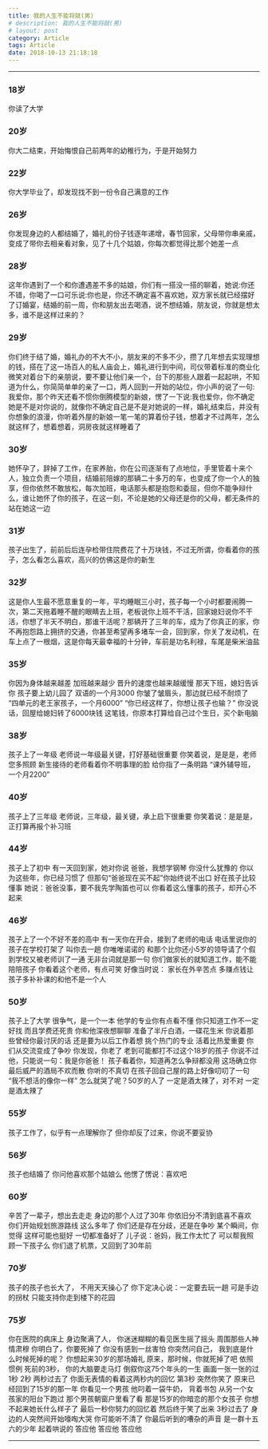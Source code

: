 ```yaml
---
title: 我的人生不能将就(男)
# description: 我的人生不能将就(男)
# layout: post
category: Article
tags: Article
date: 2018-10-13 21:18:18
---
```


-----

### 18岁
你读了大学

### 20岁
你大二结束，开始悔恨自己前两年的幼稚行为，于是开始努力

### 22岁
你大学毕业了，却发现找不到一份令自己满意的工作

### 26岁
你发现身边的人都结婚了，婚礼的份子钱逐年递增，春节回家，父母带你串亲戚，变成了带你去相亲看对象，见了十几个姑娘，你每次都觉得比那个她差一点

### 28岁
这年你遇到了一个和你遭遇差不多的姑娘，你们有一搭没一搭的聊着，她说:你还不错，你喝了一口可乐说:你也是，你还不确定喜不喜欢她，双方家长就已经摆好了订婚宴，结婚的前一周，你和朋友出去喝酒，说不想结婚，朋友说，你就是想太多，谁不是这样过来的？

### 29岁
你们终于结了婚，婚礼办的不大不小，朋友来的不多不少，攒了几年想去实现理想的钱，搭在了这一场百人的私人庙会上，婚礼进行到中间，司仪带着标准的商业化微笑对着台下的亲朋说，要不要让他们亲一个，台下的那些人跟着一起起哄，不知道为什么，你简简单单的亲了一口，两人回到一开始的站位，你小声的说了一句:我爱你，那个昨天还看不惯你倒腾模型的新娘，愣了一下说:我也爱你，你不确定她是不是对你说的，就像你不确定自己是不是对她说的一样，婚礼结束后，并没有你想象的浪漫，你听着外屋的新娘一笔一笔的算着份子钱，想着才不过两年，怎么就这样了，想着想着，洞房夜就这样睡着了

### 30岁
她怀孕了，辞掉了工作，在家养胎，你在公司逐渐有了点地位，手里管着十来个人，独立负责一个项目，结婚前陪嫁的那辆二十多万的车，也变成了你一个人的独享，但你依然不敢放松，每次加班，电话那头都是抱怨和委屈，但你不能争辩什么，谁让她怀了你的孩子，在这一刻，不论是她的父母还是你的父母，都无条件的站在她这一边

### 31岁
孩子出生了，前前后后连孕检带住院费花了十万块钱，不过无所谓，你看着你的孩子，怎么看怎么喜欢，高兴的仿佛这是你的新生

### 32岁
这是你人生最不愿意重复的一年，平均睡眠三小时，孩子每一个小时都要闹腾一次，第二天拖着睡不醒的眼睛去上班，老板说你上班不干活，回家媳妇说你不干活，你想了半天不明白，那谁干活呢？那辆开了三年的车，成为了你真正的家，你不再抱怨路上拥挤的交通，你甚至希望再多堵车一会，回到家，你关了发动机，在车上点了一根烟，这是你每天最幸福的十分钟，车前是功名利禄，车尾是柴米油盐

### 35岁
你因为身体越来越差 加班越来越少 晋升的速度也越来越缓慢 那天下班，媳妇告诉你 孩子要上幼儿园了 双语的一个月3000 你皱了皱眉头，那边就已经不耐烦了 “四单元的老王家孩子，一个月6000” “你已经这样了，你想让孩子也输？” 你没说话，回屋给媳妇转了6000块钱 这笔钱，你原本打算给自己过个生日，买个新电脑

### 38岁
孩子上了一年级 老师说一年级最关键，打好基础很重要 你笑着说，是是是，老师您多照顾 新生接待的老师看着你不明事理的脸 给你指了一条明路 “课外辅导班，一个月2200”

### 40岁
孩子上了三年级 老师说，三年级，最关键，承上启下很重要 你笑着说：是是是，正打算再报个补习班

### 44岁
孩子上了初中 有一天回到家，她对你说 爸爸，我想学钢琴 你没什么犹豫的 你以为这些年，你已经习惯了 但那句“爸爸现在买不起”你始终说不出口 好在孩子比较懂事 她说：爸爸没事，要不我先学陶笛也可以 你看着这么懂事的孩子，却开心不起来

### 46岁
孩子上了一个不好不差的高中 有一天你在开会，接到了老师的电话 电话里说你的孩子在学校打架了 叫你去一趟 你唯唯诺诺的 和那个比你还小5岁的领导请了个假 到学校又被老师训了一通 无非台词就是那一句 你们做家长的就知道工作，能不能陪陪孩子 你看着这个老师，有点可笑 好像当时说： 家长在外辛苦点 多赚点钱让孩子多补补课的和他不是一个人

### 50岁
孩子上了大学 很争气，是一个一本 他学的专业你有点看不懂 你只知道工作不一定好找 而且学费还死贵 你和他深夜想聊聊 准备了半斤白酒，一碟花生米 你说着那些曾经你最讨厌的话 还是要为以后工作着想 挑个热门的专业 活着比热爱重要 你们从交流变成了争吵 你发现，你老了 老到可能都打不过这个18岁的孩子 你说不过他，只能说一句：我是你爸爸！ 孩子看着你，知道再怎么争辩都没用 这场确立你最后威严的酒局不欢而散 你听的不真切 在孩子回自己屋的路上好像叨叨了一句 “我不想活的像你一样” 怎么就哭了呢？50岁的人了 一定是酒太辣了，对不对 一定是酒太辣了

### 55岁
孩子工作了，似乎有一点理解你了 但你却反了过来，你说不要妥协

### 56岁
孩子也结婚了 你问他喜欢那个姑娘么 他愣了愣说：喜欢吧

### 60岁
辛苦了一辈子，想出去走走 身边的那个人过了30年 你依旧分不清到底喜不喜欢 你们开始规划旅游路线 这么多年了 你们还是存在分歧，还是在争吵 某个瞬间，你觉得 这样可能也挺好 一切都准备好了 儿子说：爸妈，我工作太忙了 可以帮我照顾一下孩子么 你们退了机票，又回到了30年前

### 70岁
孩子的孩子也长大了， 不用天天操心了 你下定决心说：一定要去玩一趟 可是手边的拐杖 只能支持你走到楼下的花园

### 75岁
你在医院的病床上 身边聚满了人， 你迷迷糊糊的看见医生摇了摇头 周围那些人神情肃穆 你明白了，你要死掉了 你没有感到一丝害怕 你突然问自己， 我到底是什么时候死掉的呢？ 你想起来30岁的那场婚礼 原来，那时候，你就死掉了吧 依照惯例 死前的3秒， 你的大脑要走马灯 倒叙你这75个年头的一生 画面一张一张的过 1秒 2秒 两秒过去了 你面无表情的看着这两秒内的回忆 第3秒 突然你笑了 原来已经回到了15岁的那一年 你看见一个男孩 他叼着一袋牛奶， 背着书包 从另一个女孩家的阳台下跑过 那个男孩朝窗户里看了看 那是15岁的你暗恋的那个女孩子 你想不起来她长什么样子了 最后一秒你努力的回忆着 然后终于笑了出来 3秒过去了 身边的人突然间开始嚎啕大哭 你可能听不清了 你最后听到的嘈杂的声音 是一群十五六的少年 起着哄说的 答应他 答应他 答应他

-----